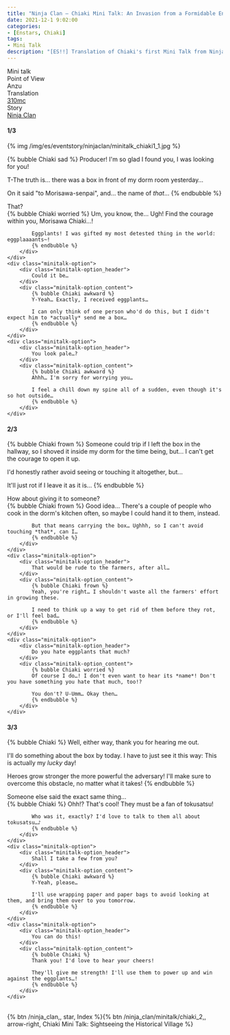 ```yaml
---
title: "Ninja Clan – Chiaki Mini Talk: An Invasion from a Formidable Enemy"
date: 2021-12-1 9:02:00
categories:
- [Enstars, Chiaki]
tags:
- Mini Talk
description: "[ES!!] Translation of Chiaki's first Mini Talk from Ninja Clan. From Anzu's POV."
---
```

<div class="three-wrapper" style="--storyColor:#965e7d;--storyColor-rgb:150,94,125;--storyColor-h:326.8;--storyColor-s: 23%;--storyColor-l:47.8%;">
    <div class="info-area">
        <div class="info">
            <div class="info-item characters">
                <div class="label">
                    Mini talk
                </div>
                <div class="value">
								<a href="/categories/Enstars/Chiaki" character="Chiaki"></a>
                </div>
            </div>
            <div class="info-item one">
                <div class="label">
                    Point of View
                </div>
                <div class="value">
                    Anzu
                </div>
            </div>
            <div class="info-item two">
                <div class="label">
                    Translation
                </div>
                <div class="value">
                    <a href="/about">310mc</a>
                </div>
            </div>
            <div class="info-item three">
                <div class="label">
                   Story
                </div>
                <div class="value">
                    <a href="/ninja_clan">Ninja Clan</a>
                </div>
            </div>
        </div>
    </div>
</div>

<!-- more -->

#### <div mt="rare"></div> 1/3

{% img /img/es/eventstory/ninjaclan/minitalk_chiaki1_1.jpg %}

{% bubble Chiaki sad %}
Producer! I'm so glad I found you, I was looking for you!

T-The truth is… there was a box in front of my dorm room yesterday…

On it said "to Morisawa-senpai", and… the name of *that*…
{% endbubble %}

<div class="minitalk" character="Anzu">
    <div class="minitalk-option">
        <div class="minitalk-option_header">
            That?
        </div>
        <div class="minitalk-option_content">
            {% bubble Chiaki worried %}
            Um, you know, the… Ugh! Find the courage within you, Morisawa Chiaki…!

            Eggplants! I was gifted my most detested thing in the world: eggplaaaants~!
			{% endbubble %}
        </div>
    </div>
    <div class="minitalk-option">
        <div class="minitalk-option_header">
            Could it be…
        </div>
        <div class="minitalk-option_content">
            {% bubble Chiaki awkward %}
            Y-Yeah… Exactly, I received eggplants…

            I can only think of one person who'd do this, but I didn't expect him to *actually* send me a box…
			{% endbubble %}
        </div>
    </div>
    <div class="minitalk-option">
        <div class="minitalk-option_header">
            You look pale…?
        </div>
        <div class="minitalk-option_content">
            {% bubble Chiaki awkward %}
            Ahhh… I'm sorry for worrying you…

            I feel a chill down my spine all of a sudden, even though it's so hot outside…
			{% endbubble %}
        </div>
    </div>
</div>

#### <div mt="rare"></div> 2/3

{% bubble Chiaki frown %}
Someone could trip if I left the box in the hallway, so I shoved it inside my dorm for the time being, but… I can't get the courage to open it up.

I'd honestly rather avoid seeing or touching it altogether, but…

It'll just rot if I leave it as it is…
{% endbubble %}

<div class="minitalk" character="Anzu">
    <div class="minitalk-option">
        <div class="minitalk-option_header">
            How about giving it to someone?
        </div>
        <div class="minitalk-option_content">
            {% bubble Chiaki frown %}
            Good idea… There's a couple of people who cook in the dorm's kitchen often, so maybe I could hand it to them, instead.

            But that means carrying the box… Ughhh, so I can't avoid touching *that*, can I…
			{% endbubble %}
        </div>
    </div>
    <div class="minitalk-option">
        <div class="minitalk-option_header">
            That would be rude to the farmers, after all…
        </div>
        <div class="minitalk-option_content">
            {% bubble Chiaki frown %}
            Yeah, you're right… I shouldn't waste all the farmers' effort in growing these.

            I need to think up a way to get rid of them before they rot, or I'll feel bad…
			{% endbubble %}
        </div>
    </div>
    <div class="minitalk-option">
        <div class="minitalk-option_header">
            Do you hate eggplants that much?
        </div>
        <div class="minitalk-option_content">
            {% bubble Chiaki worried %}
            Of course I do…! I don't even want to hear its *name*! Don't you have something you hate that much, too!?

            You don't? U-Umm… Okay then…
			{% endbubble %}
        </div>
    </div>
</div>

#### <div mt="rare"></div> 3/3

{% bubble Chiaki %}
Well, either way, thank you for hearing me out.

I'll do something about the box by today. I have to just see it this way: This is actually my *lucky* day!

Heroes grow stronger the more powerful the adversary! I'll make sure to overcome this obstacle, no matter what it takes!<!--強い困難に立ち向かうほど成長する-->
{% endbubble %}

<div class="minitalk" character="Anzu">
    <div class="minitalk-option">
        <div class="minitalk-option_header">
          Someone else said the exact same thing…
        </div>
        <div class="minitalk-option_content">
            {% bubble Chiaki %}
            Ohh!? That's cool! They must be a fan of tokusatsu!

            Who was it, exactly? I'd love to talk to them all about tokusatsu…♪
			{% endbubble %}
        </div>
    </div>
    <div class="minitalk-option">
        <div class="minitalk-option_header">
            Shall I take a few from you?
        </div>
        <div class="minitalk-option_content">
            {% bubble Chiaki awkward %}
            Y-Yeah, please…

            I'll use wrapping paper and paper bags to avoid looking at them, and bring them over to you tomorrow.
			{% endbubble %}
        </div>
    </div>
    <div class="minitalk-option">
        <div class="minitalk-option_header">
            You can do this!
        </div>
        <div class="minitalk-option_content">
            {% bubble Chiaki %}
            Thank you! I'd love to hear your cheers!

            They'll give me strength! I'll use them to power up and win against the eggplants…!
			{% endbubble %}
        </div>
    </div>
</div>
<br>
<div toc>{% btn /ninja_clan,, star, Index %}{% btn /ninja_clan/minitalk/chiaki_2,, arrow-right, Chiaki Mini Talk: Sightseeing the Historical Village %}</div>
